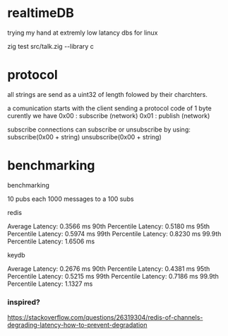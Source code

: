 # realtimeDB
trying my hand at extremly low latancy dbs for linux

zig test src/talk.zig --library c

# protocol
all strings are send as a uint32 of length folowed by their charchters. 

a comunication starts with the client sending a protocol code of 1 byte
curently we have
0x00 : subscribe (network)
0x01 : publish (network)

subscribe connections can subscribe or unsubscribe by using:
subscribe(0x00 + string)
unsubscribe(0x00 + string)

# benchmarking 
benchmarking 

10 pubs each 1000 messages to a 100 subs

redis

Average Latency: 0.3566 ms
90th Percentile Latency: 0.5180 ms
95th Percentile Latency: 0.5974 ms
99th Percentile Latency: 0.8230 ms
99.9th Percentile Latency: 1.6506 ms

keydb 

Average Latency: 0.2676 ms
90th Percentile Latency: 0.4381 ms
95th Percentile Latency: 0.5215 ms
99th Percentile Latency: 0.7186 ms
99.9th Percentile Latency: 1.1327 ms


### inspired? 
https://stackoverflow.com/questions/26319304/redis-of-channels-degrading-latency-how-to-prevent-degradation